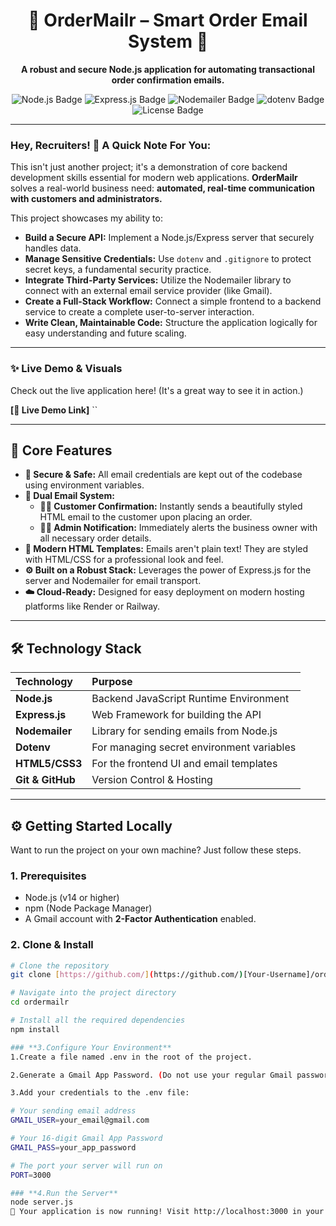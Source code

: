 <div align="center">
  <h1 align="center">🛒 OrderMailr – Smart Order Email System 📧</h1>
  <p align="center">
    <strong>A robust and secure Node.js application for automating transactional order confirmation emails.</strong>
  </p>
  
  <img src="https://img.shields.io/badge/Node.js-339933?style=for-the-badge&logo=nodedotjs&logoColor=white" alt="Node.js Badge"/>
  <img src="https://img.shields.io/badge/Express.js-000000?style=for-the-badge&logo=express&logoColor=white" alt="Express.js Badge"/>
  <img src="https://img.shields.io/badge/Nodemailer-4B834B?style=for-the-badge&logo=gmail&logoColor=white" alt="Nodemailer Badge"/>
  <img src="https://img.shields.io/badge/Security-dotenv-yellow?style=for-the-badge" alt="dotenv Badge"/>
  <img src="https://img.shields.io/badge/License-MIT-blue.svg?style=for-the-badge" alt="License Badge"/>

</div>

---

### **Hey, Recruiters! 👋 A Quick Note For You:**

This isn't just another project; it's a demonstration of core backend development skills essential for modern web applications. **OrderMailr** solves a real-world business need: **automated, real-time communication with customers and administrators.**

This project showcases my ability to:
* **Build a Secure API:** Implement a Node.js/Express server that securely handles data.
* **Manage Sensitive Credentials:** Use `dotenv` and `.gitignore` to protect secret keys, a fundamental security practice.
* **Integrate Third-Party Services:** Utilize the Nodemailer library to connect with an external email service provider (like Gmail).
* **Create a Full-Stack Workflow:** Connect a simple frontend to a backend service to create a complete user-to-server interaction.
* **Write Clean, Maintainable Code:** Structure the application logically for easy understanding and future scaling.

---

### ✨ **Live Demo & Visuals**

Check out the live application here! (It's a great way to see it in action.)

**[🚀 Live Demo Link]** ``

<p align="center">
  </p>

---

## 🎯 **Core Features**

* **🔐 Secure & Safe:** All email credentials are kept out of the codebase using environment variables.
* **📨 Dual Email System:**
    * **🧑‍🌾 Customer Confirmation:** Instantly sends a beautifully styled HTML email to the customer upon placing an order.
    * **🧑‍💼 Admin Notification:** Immediately alerts the business owner with all necessary order details.
* **💅 Modern HTML Templates:** Emails aren't plain text! They are styled with HTML/CSS for a professional look and feel.
* **⚙️ Built on a Robust Stack:** Leverages the power of Express.js for the server and Nodemailer for email transport.
* **☁️ Cloud-Ready:** Designed for easy deployment on modern hosting platforms like Render or Railway.

---

## 🛠️ **Technology Stack**

| Technology | Purpose                               |
| :---         | :---                                  |
| **Node.js** | Backend JavaScript Runtime Environment |
| **Express.js**| Web Framework for building the API     |
| **Nodemailer**| Library for sending emails from Node.js|
| **Dotenv** | For managing secret environment variables |
| **HTML5/CSS3**| For the frontend UI and email templates |
| **Git & GitHub**| Version Control & Hosting              |

---

## ⚙️ **Getting Started Locally**

Want to run the project on your own machine? Just follow these steps.

### **1. Prerequisites**
* Node.js (v14 or higher)
* npm (Node Package Manager)
* A Gmail account with **2-Factor Authentication** enabled.

### **2. Clone & Install**

```bash
# Clone the repository
git clone [https://github.com/](https://github.com/)[Your-Username]/ordermailr.git

# Navigate into the project directory
cd ordermailr

# Install all the required dependencies
npm install

### **3.Configure Your Environment**
1.Create a file named .env in the root of the project.

2.Generate a Gmail App Password. (Do not use your regular Gmail password). You can find instructions here.

3.Add your credentials to the .env file:

# Your sending email address
GMAIL_USER=your_email@gmail.com

# Your 16-digit Gmail App Password
GMAIL_PASS=your_app_password

# The port your server will run on
PORT=3000

### **4.Run the Server**
node server.js
🎉 Your application is now running! Visit http://localhost:3000 in your browser.

